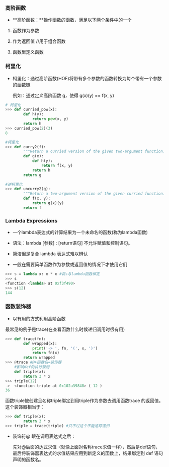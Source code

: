 ###  高阶函数

- **高阶函数：**操作函数的函数，满足以下两个条件中的一个

1.  函数作为参数

2.  作为返回值      //用于组合函数
3. 函数里定义函数



### 柯里化

- 柯里化：通过高阶函数(HOF)将带有多个参数的函数转换为每个带有一个参数的函数链

   例如：通过定义高阶函数 g，使得 g(x)(y) == f(x, y)

```python
# 柯里化
>>> def curried_pow(x):
        def h(y):
            return pow(x, y)
        return h
>>> curried_pow(2)(3)
8
```
```python
#柯里化
>>> def curry2(f):
        """Return a curried version of the given two-argument function."""
        def g(x):
            def h(y):
                return f(x, y)
            return h
        return g
    
#逆柯里化    
>>> def uncurry2(g):
        """Return a two-argument version of the given curried function."""
        def f(x, y):
            return g(x)(y)
        return f
```


### Lambda Expressions

- 一个lambda表达式的计算结果为一个未命名的函数(称为lambda函数)

- 语法：lambda [参数] : [return语句]   不允许赋值和控制语句。
- 简洁但是复合 lambda 表达式难以辨认
- 一般在需要简单函数作为参数或返回值的情况下才使用它们

```python
>>> s = lambda x: x * x #将s与lambda函数绑定
>>> s
<function <lambda> at 0xf3f490>
>>> s(12)
144
```




### 函数装饰器

- 以有用的方式利用高阶函数

  

 最常见的例子是trace(在查看函数什么时候递归调用时很有用)
```python
>>> def trace(fn):
        def wrapped(x):
            print('-> ', fn, '(', x, ')')
            return fn(x)
        return wrapped
>>> @trace #@+函数名=装饰器
    #影响def的执行规则
    def triple(x):
        return 3 * x
>>> triple(12)
->  <function triple at 0x102a39848> ( 12 )
36
```
函数triple被创建且名称triple绑定到用triple作为参数去调用函数trace 的返回值。 这个装饰器相当于：
```python
>>> def triple(x):
        return 3 * x
>>> triple = trace(triple) #只不过这个不能追踪递归
```


- 装饰符@ 跟在调用表达式之后：

  先对@后面的达式求值（就像上面对名称trace求值一样），然后是def语句，最后将装饰器表达式的求值结果应用到新定义的函数上，结果绑定到 def 语句声明的函数名。 





